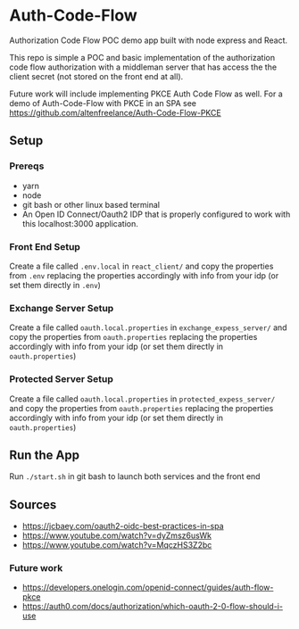 # Auth-Code-Flow
Authorization Code Flow POC demo app built with node express and React.

This repo is simple a POC and basic implementation of the authorization code flow authorization with a middleman server that 
has access the the client secret (not stored on the front end at all).

Future work will include implementing PKCE Auth Code Flow as well.
For a demo of Auth-Code-Flow with PKCE in an SPA see https://github.com/altenfreelance/Auth-Code-Flow-PKCE

## Setup

### Prereqs
* yarn
* node
* git bash or other linux based terminal
* An Open ID Connect/Oauth2 IDP that is properly configured to work with this localhost:3000 application.

### Front End Setup
Create a file called `.env.local` in `react_client/` and copy the properties from `.env` replacing the properties accordingly
with info from your idp (or set them directly in `.env`)

### Exchange Server Setup
Create a file called `oauth.local.properties` in `exchange_expess_server/` and copy the properties from `oauth.properties` replacing the properties accordingly with info from your idp (or set them directly in `oauth.properties`)

### Protected Server Setup
Create a file called `oauth.local.properties` in `protected_expess_server/` and copy the properties from `oauth.properties` replacing the properties accordingly with info from your idp (or set them directly in `oauth.properties`)

## Run the App
Run `./start.sh` in git bash to launch both services and the front end

## Sources
* https://jcbaey.com/oauth2-oidc-best-practices-in-spa
* https://www.youtube.com/watch?v=dyZmsz6usWk
* https://www.youtube.com/watch?v=MqczHS3Z2bc


### Future work
* https://developers.onelogin.com/openid-connect/guides/auth-flow-pkce
* https://auth0.com/docs/authorization/which-oauth-2-0-flow-should-i-use